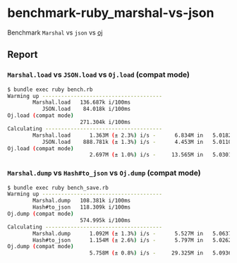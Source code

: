 # benchmark-ruby_marshal-vs-json
Benchmark `Marshal` vs `json` vs [oj](https://github.com/ohler55/oj)

## Report
### `Marshal.load` vs `JSON.load` vs `Oj.load` (compat mode)
```bash
$ bundle exec ruby bench.rb
Warming up --------------------------------------
        Marshal.load   136.687k i/100ms
           JSON.load    84.018k i/100ms
Oj.load (compat mode)
                       271.304k i/100ms
Calculating -------------------------------------
        Marshal.load      1.363M (± 2.3%) i/s -      6.834M in   5.018257s
           JSON.load    888.781k (± 1.3%) i/s -      4.453M in   5.011076s
Oj.load (compat mode)
                          2.697M (± 1.0%) i/s -     13.565M in   5.030179s
```

### `Marshal.dump` vs `Hash#to_json` vs `Oj.dump` (compat mode)
```bash
$ bundle exec ruby bench_save.rb
Warming up --------------------------------------
        Marshal.dump   108.381k i/100ms
        Hash#to_json   118.309k i/100ms
Oj.dump (compat mode)
                       574.995k i/100ms
Calculating -------------------------------------
        Marshal.dump      1.092M (± 1.3%) i/s -      5.527M in   5.063741s
        Hash#to_json      1.154M (± 2.6%) i/s -      5.797M in   5.026218s
Oj.dump (compat mode)
                          5.758M (± 0.8%) i/s -     29.325M in   5.093626s
```
